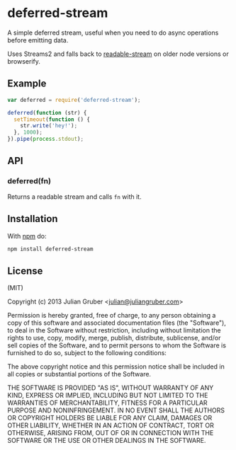 
# deferred-stream

A simple deferred stream, useful when you need to do async operations before
emitting data.

Uses Streams2 and falls back to
[readable-stream](https://github.com/isaacs/readable-stream) on older node
versions or browserify.

## Example

```js
var deferred = require('deferred-stream');

deferred(function (str) {
  setTimeout(function () {
    str.write('hey!');
  }, 1000);
}).pipe(process.stdout);
```

## API

### deferred(fn)

Returns a readable stream and calls `fn` with it.

## Installation

With [npm](https://npmjs.org) do:

```bash
npm install deferred-stream
```

## License

(MIT)

Copyright (c) 2013 Julian Gruber &lt;julian@juliangruber.com&gt;

Permission is hereby granted, free of charge, to any person obtaining a copy of
this software and associated documentation files (the "Software"), to deal in
the Software without restriction, including without limitation the rights to
use, copy, modify, merge, publish, distribute, sublicense, and/or sell copies
of the Software, and to permit persons to whom the Software is furnished to do
so, subject to the following conditions:

The above copyright notice and this permission notice shall be included in all
copies or substantial portions of the Software.

THE SOFTWARE IS PROVIDED "AS IS", WITHOUT WARRANTY OF ANY KIND, EXPRESS OR
IMPLIED, INCLUDING BUT NOT LIMITED TO THE WARRANTIES OF MERCHANTABILITY,
FITNESS FOR A PARTICULAR PURPOSE AND NONINFRINGEMENT. IN NO EVENT SHALL THE
AUTHORS OR COPYRIGHT HOLDERS BE LIABLE FOR ANY CLAIM, DAMAGES OR OTHER
LIABILITY, WHETHER IN AN ACTION OF CONTRACT, TORT OR OTHERWISE, ARISING FROM,
OUT OF OR IN CONNECTION WITH THE SOFTWARE OR THE USE OR OTHER DEALINGS IN THE
SOFTWARE.
